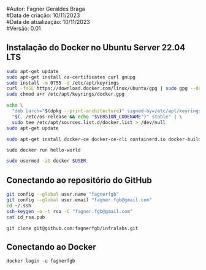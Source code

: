 #Autor: Fagner Geraldes Braga  
#Data de criação: 10/11/2023  
#Data de atualização: 10/11/2023  
#Versão: 0.01

## Instalação do Docker no Ubuntu Server 22.04 LTS
```bash
sudo apt-get update
sudo apt-get install ca-certificates curl gnupg
sudo install -m 0755 -d /etc/apt/keyrings
curl -fsSL https://download.docker.com/linux/ubuntu/gpg | sudo gpg --dearmor -o /etc/apt/keyrings/docker.gpg
sudo chmod a+r /etc/apt/keyrings/docker.gpg
```
```bash
echo \
  "deb [arch="$(dpkg --print-architecture)" signed-by=/etc/apt/keyrings/docker.gpg] https://download.docker.com/linux/ubuntu \
  "$(. /etc/os-release && echo "$VERSION_CODENAME")" stable" | \
  sudo tee /etc/apt/sources.list.d/docker.list > /dev/null
sudo apt-get update
```
```bash
sudo apt-get install docker-ce docker-ce-cli containerd.io docker-buildx-plugin docker-compose-plugin
```
```docker
sudo docker run hello-world
```
```bash
sudo usermod -aG docker $USER 
```
## Conectando ao repositório do GitHub
```bash
git config --global user.name "fagnerfgb"
git config --global user.email "fagner.fgb@gmail.com"
cd ~/.ssh
ssh-keygen -o -t rsa -C "fagner.fgb@gmail.com"
cat id_rsa.pub
```
```
git clone git@github.com:fagnerfgb/infralabs.git
```
## Conectando ao Docker
```docker
docker login -u fagnerfgb
```


